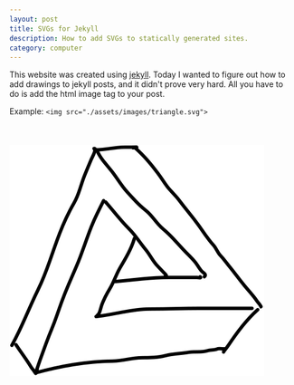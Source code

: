 ```yaml
---
layout: post
title: SVGs for Jekyll
description: How to add SVGs to statically generated sites.
category: computer
---
```


This website was created using [jekyll](https://jekyllrb.com/). Today I wanted to figure out how to add drawings to jekyll posts, and it didn't prove very hard. All you have to do is add the html image tag to your post.

Example: `<img src="./assets/images/triangle.svg">`
<br>
<br>
<br>
<br>
![triangle](/assets/images/triangle.svg)